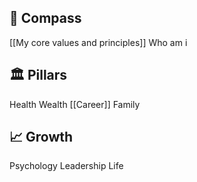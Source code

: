 
## 🧭 Compass
[[My core values and principles]]
Who am i

## 🏛️ Pillars
Health
Wealth
[[Career]]
Family

## 📈 Growth
Psychology
Leadership
Life